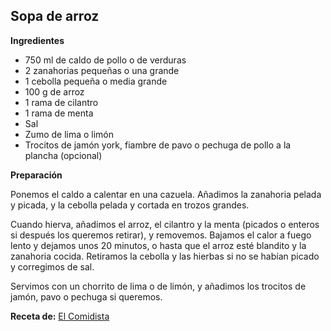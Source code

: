 ## Sopa de arroz

**Ingredientes**

- 750 ml de caldo de pollo o de verduras
- 2 zanahorias pequeñas o una grande
- 1 cebolla pequeña o media grande
- 100 g de arroz
- 1 rama de cilantro
- 1 rama de menta
- Sal
- Zumo de lima o limón
- Trocitos de jamón york, fiambre de pavo o pechuga de pollo a la plancha (opcional)

**Preparación**

Ponemos el caldo a calentar en una cazuela. Añadimos la zanahoria pelada y picada, y la cebolla pelada y cortada en trozos grandes.

Cuando hierva, añadimos el arroz, el cilantro y la menta (picados o enteros si después los queremos retirar), y removemos. Bajamos el calor a fuego lento y dejamos unos 20 minutos, o hasta que el arroz esté blandito y la zanahoria cocida. Retiramos la cebolla y las hierbas si no se habían picado y corregimos de sal.

Servimos con un chorrito de lima o de limón, y añadimos los trocitos de jamón, pavo o pechuga si queremos.

**Receta de:** [El Comidista](http://blogs.elpais.com/el-comidista/2010/09/sopa-de-arroz-para-enfermos.html)